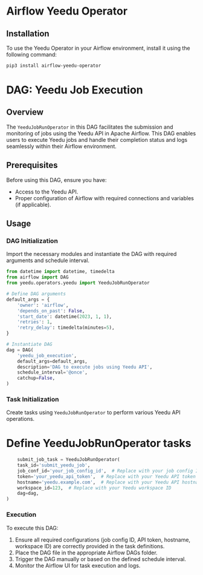 # Airflow Yeedu Operator

## Installation

To use the Yeedu Operator in your Airflow environment, install it using the following command:

```bash
pip3 install airflow-yeedu-operator
```

# DAG: Yeedu Job Execution

## Overview

The `YeeduJobRunOperator` in this DAG facilitates the submission and monitoring of jobs using the Yeedu API in Apache Airflow. This DAG enables users to execute Yeedu jobs and handle their completion status and logs seamlessly within their Airflow environment.

## Prerequisites

Before using this DAG, ensure you have:

- Access to the Yeedu API.
- Proper configuration of Airflow with required connections and variables (if applicable).

## Usage

### DAG Initialization

Import the necessary modules and instantiate the DAG with required arguments and schedule interval.

```python
from datetime import datetime, timedelta
from airflow import DAG
from yeedu.operators.yeedu import YeeduJobRunOperator

# Define DAG arguments
default_args = {
    'owner': 'airflow',
    'depends_on_past': False,
    'start_date': datetime(2023, 1, 1),
    'retries': 1,
    'retry_delay': timedelta(minutes=5),
}

# Instantiate DAG
dag = DAG(
    'yeedu_job_execution',
    default_args=default_args,
    description='DAG to execute jobs using Yeedu API',
    schedule_interval='@once',
    catchup=False,
)
```
### Task Initialization

Create tasks using `YeeduJobRunOperator` to perform various Yeedu API operations.
# Define YeeduJobRunOperator tasks

```python
    submit_job_task = YeeduJobRunOperator(
    task_id='submit_yeedu_job',
    job_conf_id='your_job_config_id',  # Replace with your job config ID
    token='your_yeedu_api_token',  # Replace with your Yeedu API token
    hostname='yeedu.example.com',  # Replace with your Yeedu API hostname
    workspace_id=123,  # Replace with your Yeedu workspace ID
    dag=dag,
)
```
### Execution

To execute this DAG:

1. Ensure all required configurations (job config ID, API token, hostname, workspace ID) are correctly provided in the task definitions.
2. Place the DAG file in the appropriate Airflow DAGs folder.
3. Trigger the DAG manually or based on the defined schedule interval.
4. Monitor the Airflow UI for task execution and logs.

